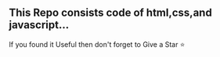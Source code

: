 This Repo consists code of html,css,and javascript...
-------------------------------------------------------
If you found it Useful then don't forget to Give a Star ⭐
